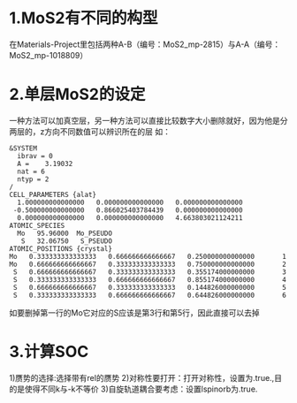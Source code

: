 # 1.MoS2有不同的构型
在Materials-Project里包括两种A-B（编号：MoS2_mp-2815）与A-A（编号：MoS2_mp-1018809）

# 2.单层MoS2的设定
一种方法可以加真空层，另一种方法可以直接比较数字大小删除就好，因为他是分两层的，z方向不同数值可以辨识所在的层
如：
```
&SYSTEM
  ibrav = 0
  A =    3.19032
  nat = 6
  ntyp = 2
/
CELL_PARAMETERS {alat}
  1.000000000000000   0.000000000000000   0.000000000000000
 -0.500000000000000   0.866025403784439   0.000000000000000
  0.000000000000000   0.000000000000000   4.663803021124211
ATOMIC_SPECIES
  Mo   95.96000  Mo_PSEUDO
   S   32.06750   S_PSEUDO
ATOMIC_POSITIONS {crystal}
Mo   0.333333333333333   0.666666666666667   0.250000000000000       1
Mo   0.666666666666667   0.333333333333333   0.750000000000000       2
 S   0.666666666666667   0.333333333333333   0.355174000000000       3
 S   0.333333333333333   0.666666666666667   0.855174000000000       4
 S   0.666666666666667   0.333333333333333   0.144826000000000       5
 S   0.333333333333333   0.666666666666667   0.644826000000000       6
```
如要删掉第一行的Mo它对应的S应该是第3行和第5行，因此直接可以去掉

# 3.计算SOC
1)赝势的选择:选择带有rel的赝势
2)对称性要打开：打开对称性，设置为.true.,目的是使得不同k与-k不等价
3)自旋轨道耦合要考虑：设置lspinorb为.true.
